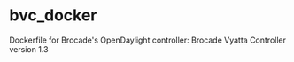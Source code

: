 # bvc_docker
Dockerfile for Brocade's OpenDaylight controller: Brocade Vyatta Controller version 1.3
